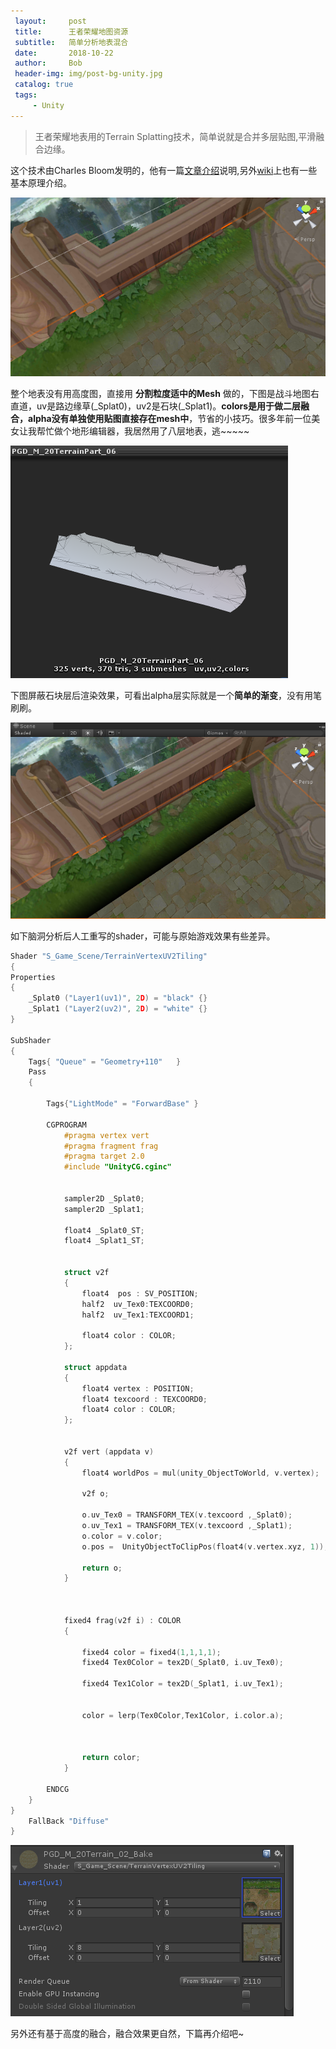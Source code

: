 ```yaml
---
 layout:     post
 title:      王者荣耀地图资源
 subtitle:   简单分析地表混合
 date:       2018-10-22
 author:     Bob
 header-img: img/post-bg-unity.jpg
 catalog: true
 tags:
     - Unity
---
```


 >王者荣耀地表用的Terrain Splatting技术，简单说就是合并多层贴图,平滑融合边缘。
 
 
 这个技术由Charles Bloom发明的，他有一篇[文章介绍](https://en.wikipedia.org/wiki/Texture_splatting)说明,另外[wiki](http://www.cbloom.com/3d/techdocs/splatting.txt)上也有一些基本原理介绍。



 ![image](/img/pos_47.png)

整个地表没有用高度图，直接用 **分割粒度适中的Mesh** 做的，下图是战斗地图右直道，uv是路边缘草(_Splat0)，uv2是石块(_Splat1)。**colors是用于做二层融合，alpha没有单独使用贴图直接存在mesh中**，节省的小技巧。很多年前一位美女让我帮忙做个地形编辑器，我居然用了八层地表，逃~~~~~

 ![image](/img/pos_49.png)

下图屏蔽石块层后渲染效果，可看出alpha层实际就是一个**简单的渐变**，没有用笔刷刷。

 ![image](/img/pos_46.png)

如下脑洞分析后人工重写的shader，可能与原始游戏效果有些差异。

```c
Shader "S_Game_Scene/TerrainVertexUV2Tiling" 
{
Properties 
{
	_Splat0 ("Layer1(uv1)", 2D) = "black" {}
	_Splat1 ("Layer2(uv2)", 2D) = "white" {}
}
	
SubShader 
{
	Tags{ "Queue" = "Geometry+110"   }
	Pass 
	{
			
		Tags{"LightMode" = "ForwardBase" }

		CGPROGRAM
			#pragma vertex vert
			#pragma fragment frag
			#pragma target 2.0
			#include "UnityCG.cginc"

	
			sampler2D _Splat0;
			sampler2D _Splat1;

			float4 _Splat0_ST;
			float4 _Splat1_ST;


			struct v2f
			{
				float4	pos : SV_POSITION;
				half2  uv_Tex0:TEXCOORD0;
				half2  uv_Tex1:TEXCOORD1;

				float4 color : COLOR;
			}; 
			
			struct appdata
			{
			    float4 vertex : POSITION;
				float4 texcoord : TEXCOORD0;
				float4 color : COLOR;
			};


			v2f vert (appdata v)
			{
				float4 worldPos = mul(unity_ObjectToWorld, v.vertex);

				v2f o;
			
				o.uv_Tex0 = TRANSFORM_TEX(v.texcoord ,_Splat0);
				o.uv_Tex1 = TRANSFORM_TEX(v.texcoord ,_Splat1);
				o.color = v.color;
				o.pos =  UnityObjectToClipPos(float4(v.vertex.xyz, 1));

				return o;
			}
				

		
			fixed4 frag(v2f i) : COLOR
			{
			
				fixed4 color = fixed4(1,1,1,1);
				fixed4 Tex0Color = tex2D(_Splat0, i.uv_Tex0);
				
				fixed4 Tex1Color = tex2D(_Splat1, i.uv_Tex1);

				
				color = lerp(Tex0Color,Tex1Color, i.color.a);

				

				return color;
			}

		ENDCG
	}	
}
	FallBack "Diffuse"
}

```

 ![image](/img/pos_48.png)

 另外还有基于高度的融合，融合效果更自然，下篇再介绍吧~

